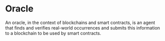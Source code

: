 # Oracle

An oracle, in the context of blockchains and smart contracts, is an agent that finds and verifies real-world occurrences and submits this information to a blockchain to be used by smart contracts.